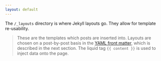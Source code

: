 ```yaml
---
layout: default
---
```


<p>
  The <code>/_layouts</code> directory is where Jekyll layouts go.  They allow for template re-usability.
</p>
<blockquote>
  <p>
    These are the templates which posts are inserted into. Layouts are chosen on a post-by-post basis in the
    <a href="http://github.com/mojombo/jekyll/wiki/YAML-Front-Matter">YAML front matter</a>, which is described
    in the next section. The liquid tag <code>{{ content }}</code> is used to inject data onto the page.
  </p>
  <small><cite><a href="https://github.com/mojombo/jekyll/wiki/Usage>Jekyll Wiki: Usage</a></cite></small>
</blockquote>
<p>
  Layouts can be nested and must be in HTML with a <code>.html</code> extension.
</p>

